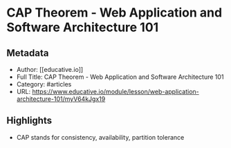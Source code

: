 # CAP Theorem - Web Application and Software Architecture 101

## Metadata
- Author: [[educative.io]]
- Full Title: CAP Theorem - Web Application and Software Architecture 101
- Category: #articles
- URL: https://www.educative.io/module/lesson/web-application-architecture-101/myV64kJgx19

## Highlights
- CAP stands for consistency, availability, partition tolerance
